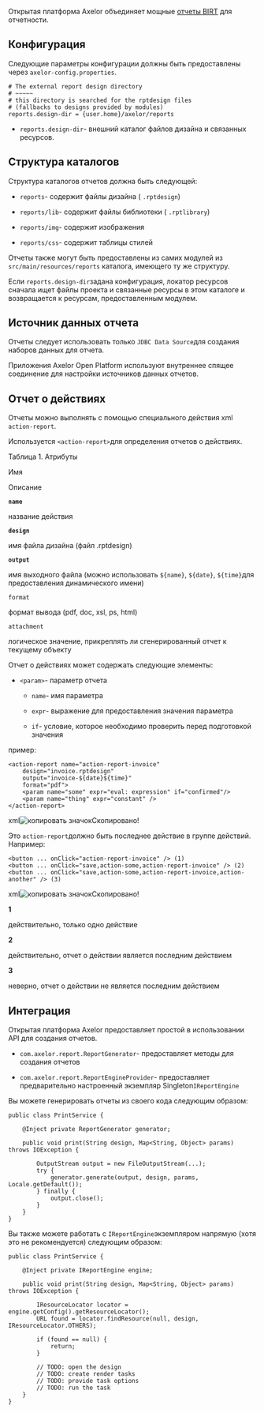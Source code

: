 Открытая платформа Axelor объединяет мощные [отчеты BIRT](http://eclipse.org/birt/) для отчетности.

[](#configuration)Конфигурация
------------------------------

Следующие параметры конфигурации должны быть предоставлены через `axelor-config.properties`.

    # The external report design directory
    # ~~~~~
    # this directory is searched for the rptdesign files
    # (fallbacks to designs provided by modules)
    reports.design-dir = {user.home}/axelor/reports



*   `reports.design-dir`\- внешний каталог файлов дизайна и связанных ресурсов.


[](#directory-structure)Структура каталогов
-------------------------------------------

Структура каталогов отчетов должна быть следующей:

*   `reports`\- содержит файлы дизайна ( `.rptdesign`)

*   `reports/lib`\- содержит файлы библиотеки ( `.rptlibrary`)

*   `reports/img`\- содержит изображения

*   `reports/css`\- содержит таблицы стилей


Отчеты также могут быть предоставлены из самих модулей из `src/main/resources/reports` каталога, имеющего ту же структуру.

Если `reports.design-dir`задана конфигурация, локатор ресурсов сначала ищет файлы проекта и связанные ресурсы в этом каталоге и возвращается к ресурсам, предоставленным модулем.

[](#report-data-source)Источник данных отчета
---------------------------------------------

Отчеты следует использовать только `JDBC Data Source`для создания наборов данных для отчета.

Приложения Axelor Open Platform используют внутреннее спящее соединение для настройки источников данных отчетов.

[](#action-report)Отчет о действиях
-----------------------------------

Отчеты можно выполнять с помощью специального действия xml `action-report`.

Используется `<action-report>`для определения отчетов о действиях.

Таблица 1. Атрибуты

Имя

Описание

**`name`**

название действия

**`design`**

имя файла дизайна (файл .rptdesign)

**`output`**

имя выходного файла (можно использовать `${name}`, `${date}`, `${time}`для предоставления динамического имени)

`format`

формат вывода (pdf, doc, xsl, ps, html)

`attachment`

логическое значение, прикреплять ли сгенерированный отчет к текущему объекту

Отчет о действиях может содержать следующие элементы:

*   `<param>`\- параметр отчета

    *   `name`\- имя параметра

    *   `expr`\- выражение для предоставления значения параметра

    *   `if`\- условие, которое необходимо проверить перед подготовкой значения



пример:

    <action-report name="action-report-invoice"
        design="invoice.rptdesign"
        output="invoice-${date}${time}"
        format="pdf">
        <param name="some" expr="eval: expression" if="confirmed"/>
        <param name="thing" expr="constant" />
    </action-report>

xml![копировать значок](../../../../_/img/octicons-16.svg#view-clippy)Скопировано!

Это `action-report`должно быть последнее действие в группе действий. Например:

    <button ... onClick="action-report-invoice" /> (1)
    <button ... onClick="save,action-some,action-report-invoice" /> (2)
    <button ... onClick="save,action-some,action-report-invoice,action-another" /> (3)

xml![копировать значок](../../../../_/img/octicons-16.svg#view-clippy)Скопировано!

**1**

действительно, только одно действие

**2**

действительно, отчет о действии является последним действием

**3**

неверно, отчет о действии не является последним действием

[](#integration)Интеграция
--------------------------

Открытая платформа Axelor предоставляет простой в использовании API для создания отчетов.

*   `com.axelor.report.ReportGenerator`\- предоставляет методы для создания отчетов

*   `com.axelor.report.ReportEngineProvider`\- предоставляет предварительно настроенный экземпляр Singleton`IReportEngine`


Вы можете генерировать отчеты из своего кода следующим образом:

    public class PrintService {
    
        @Inject private ReportGenerator generator;
    
        public void print(String design, Map<String, Object> params) throws IOException {
    
            OutputStream output = new FileOutputStream(...);
            try {
                generator.generate(output, design, params, Locale.getDefault());
            } finally {
                output.close();
            }
        }
    }



Вы также можете работать с `IReportEngine`экземпляром напрямую (хотя это не рекомендуется) следующим образом:

    public class PrintService {
    
        @Inject private IReportEngine engine;
    
        public void print(String design, Map<String, Object> params) throws IOException {
    
            IResourceLocator locator = engine.getConfig().getResourceLocator();
            URL found = locator.findResource(null, design, IResourceLocator.OTHERS);
    
            if (found == null) {
                return;
            }
    
            // TODO: open the design
            // TODO: create render tasks
            // TODO: provide task options
            // TODO: run the task
        }
    }

